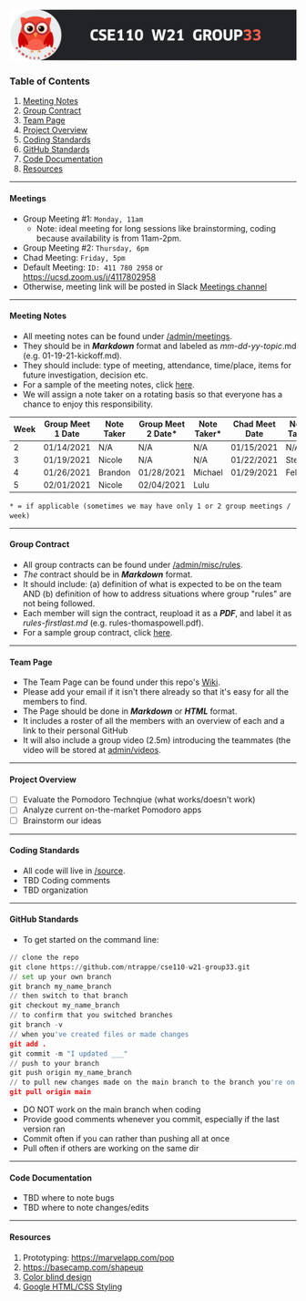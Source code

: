 <img src="/admin/images/group33_header.png" alt="owl" width="800"/>

### Table of Contents
1. [Meeting Notes](#meeting-notes) <br/>
2. [Group Contract](#group-contract) <br/>
3. [Team Page](#team-page) <br/>
4. [Project Overview](#project-overview) <br/>
5. [Coding Standards](#coding-standards) <br/>
6. [GitHub Standards](#github-standards) <br/>
7. [Code Documentation](#code-documentation) <br/>
8. [Resources](#resources)

---

#### Meetings
- Group Meeting #1: `Monday, 11am`
  - Note: ideal meeting for long sessions like brainstorming, coding because availability is from 11am-2pm.
- Group Meeting #2: `Thursday, 6pm`
- Chad Meeting: `Friday, 5pm`
- Default Meeting: `ID: 411 780 2958` or https://ucsd.zoom.us/j/4117802958
- Otherwise, meeting link will be posted in Slack [Meetings channel](https://app.slack.com/client/T01JS26BQ2D/C01LBTQJMFT/details/)

---

#### Meeting Notes
- All meeting notes can be found under [/admin/meetings](https://github.com/ntrappe/cse110-w21-group33/tree/main/admin/meetings).
- They should be in ***Markdown*** format and labeled as *mm-dd-yy-topic*.md (e.g. 01-19-21-kickoff.md).
- They should include: type of meeting, attendance, time/place, items for future investigation, decision etc.
- For a sample of the meeting notes, click [here](https://github.com/ntrappe/cse110-w21-group33/tree/main/admin/meetings/01-18-21-sample.md).
- We will assign a note taker on a rotating basis so that everyone has a chance to enjoy this responsibility.

| Week | Group Meet 1 Date | Note Taker | Group Meet 2 Date* | Note Taker* | Chad Meet Date | Note Taker | 
| ---- | ----------------- | ---------- | ------------------ | ----------- | -------------- | ---------- |      
| 2    | 01/14/2021        | N/A        | N/A                | N/A         | 01/15/2021     | N/A        |
| 3    | 01/19/2021        | Nicole     | N/A                | N/A         | 01/22/2021     | Steven     |
| 4    | 01/26/2021        | Brandon    | 01/28/2021         | Michael     | 01/29/2021     | Felix      |
| 5    | 02/01/2021        | Nicole     | 02/04/2021         | Lulu        |                |            |

`* = if applicable (sometimes we may have only 1 or 2 group meetings / week)`

---

#### Group Contract
- All group contracts can be found under [/admin/misc/rules](https://github.com/ntrappe/cse110-w21-group33/tree/main/admin/misc/rules).
- *The* contract should be in ***Markdown*** format.
- It should include: (a) definition of what is expected to be on the team AND (b) definition of how to address situations where group "rules" are not being followed.
- Each member will sign the contract, reupload it as a ***PDF***, and label it as *rules-firstlast.md* (e.g. rules-thomaspowell.pdf).
- For a sample group contract, click [here](https://ohiostate.pressbooks.pub/feptechcomm/chapter/7-project-communications/).

---

#### Team Page
- The Team Page can be found under this repo's [Wiki](https://github.com/ntrappe/cse110-w21-group33/wiki/Team-Page).
- Please add your email if it isn't there already so that it's easy for all the members to find.
- The Page should be done in ***Markdown*** or ***HTML*** format.
- It includes a roster of all the members with an overview of each and a link to their personal GitHub
- It will also include a group video (2.5m) introducing the teammates (the video will be stored at [admin/videos](https://github.com/ntrappe/cse110-w21-group33/tree/main/admin/videos).

---

#### Project Overview
- [ ] Evaluate the Pomodoro Technqiue (what works/doesn't work)
- [ ] Analyze current on-the-market Pomodoro apps
- [ ] Brainstorm our ideas

---

#### Coding Standards
- All code will live in [/source](https://github.com/ntrappe/cse110-w21-group33/tree/main/source).
- TBD Coding comments
- TBD organization 

---

#### GitHub Standards
- To get started on the command line: 
```python
// clone the repo
git clone https://github.com/ntrappe/cse110-w21-group33.git
// set up your own branch
git branch my_name_branch
// then switch to that branch
git checkout my_name_branch
// to confirm that you switched branches
git branch -v
// when you've created files or made changes
git add .
git commit -m "I updated ___"
// push to your branch
git push origin my_name_branch
// to pull new changes made on the main branch to the branch you're on
git pull origin main
```
- DO NOT work on the main branch when coding
- Provide good comments whenever you commit, especially if the last version ran
- Commit often if you can rather than pushing all at once
- Pull often if others are working on the same dir

---

#### Code Documentation
- TBD where to note bugs
- TBD where to note changes/edits

---

#### Resources
1. Prototyping: https://marvelapp.com/pop
2. https://basecamp.com/shapeup
3. [Color blind design](https://davidmathlogic.com/colorblind/#%23D81B60-%231E88E5-%23FFC107-%23004D40)
4. [Google HTML/CSS Styling](https://google.github.io/styleguide/htmlcssguide.html)
